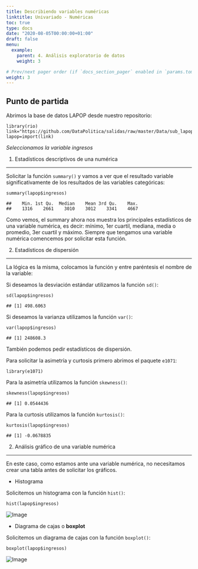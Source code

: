 ```yaml
---
title: Describiendo variables numéricas
linktitle: Univariado - Numéricas
toc: true
type: docs
date: "2020-08-05T00:00:00+01:00"
draft: false
menu:
  example:
    parent: 4. Análisis exploratorio de datos
    weight: 3

# Prev/next pager order (if `docs_section_pager` enabled in `params.toml`)
weight: 3
---
```


Punto de partida
----------------

Abrimos la base de datos LAPOP desde nuestro repositorio:

    library(rio)
    link="https://github.com/DataPolitica/salidas/raw/master/Data/sub_lapop.sav"
    lapop=import(link)

*Seleccionamos la variable ingresos*

1. Estadísticos descriptivos de una numérica
--------------------------------------------

Solicitar la función `summary()` y vamos a ver que el resultado variable
significativamente de los resultados de las variables categóricas:

    summary(lapop$ingresos)

    ##    Min. 1st Qu.  Median    Mean 3rd Qu.    Max. 
    ##    1316    2661    3010    3012    3341    4667

Como vemos, el summary ahora nos muestra los principales estadísticos de
una variable numérica, es decir: mínimo, 1er cuartil, mediana, media o
promedio, 3er cuartil y máximo. Siempre que tengamos una variable
numérica comencemos por solicitar esta función.

2. Estadísticos de dispersión
-----------------------------

La lógica es la misma, colocamos la función y entre paréntesis el nombre
de la variable:

Si deseamos la desviación estándar utilizamos la función `sd()`:

    sd(lapop$ingresos)

    ## [1] 498.6063

Si deseamos la varianza utilizamos la función `var()`:

    var(lapop$ingresos)

    ## [1] 248608.3

También podemos pedir estadísticos de dispersión. 

Para solicitar la asimetría y curtosis primero abrimos el paquete
`e1071`:

    library(e1071)

Para la asimetría utilizamos la función `skewness()`:

    skewness(lapop$ingresos)

    ## [1] 0.0544436

Para la curtosis utilizamos la función `kurtosis()`:

    kurtosis(lapop$ingresos)

    ## [1] -0.0678835

2. Análisis gráfico de una variable numérica
--------------------------------------------

En este caso, como estamos ante una variable numérica, no necesitamos
crear una tabla antes de solicitar los gráficos.

-   Histograma

Solicitemos un histograma con la función `hist()`:

    hist(lapop$ingresos)

![Image](/cursos/4-3-1.jpg)

-   Diagrama de cajas o **boxplot**

Solicitemos un diagrama de cajas con la función `boxplot()`:

    boxplot(lapop$ingresos)

![Image](/cursos/4-3-2.jpg)